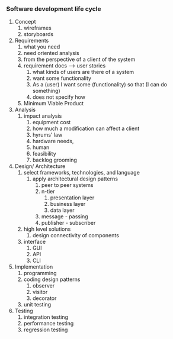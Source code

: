 
### Software development life cycle
1. Concept
	1. wireframes
	2. storyboards
2. Requirements
	1. what you need
	2. need oriented analysis
	3. from the perspective of a client of the system
	4. requirement docs --> user stories
		1. what kinds of users are there of a system
		2. want some functionality
		3. As a (user) I want some (functionality) so that (I can do something)
		4. does not specify how
	5. Minimum Viable Product
3. Analysis 
	1. impact analysis
		1. equipment cost 
		2. how much a modification can affect a client 
		3. hyrums' law
		4. hardware needs, 
		5. human
		6. feasibility
		7. backlog grooming
4. Design/ Architecture
	1. select frameworks, technologies, and language
		1. apply architectural design patterns
			1. peer to peer systems 
			2. n-tier 
				1. presentation layer
				2. business layer
				3. data layer
			3. message - passing
			4. publisher - subscriber
	2. high level solutions
		1. design connectivity of components
	3. interface
		1. GUI 
		2. API
		3. CLI
5. Implementation
	1. programming 
	2. coding design patterns
		1. observer
		2. visitor
		3. decorator
	3. unit testing 
6. Testing
	1. integration testing
	2. performance testing
	3. regression testing
